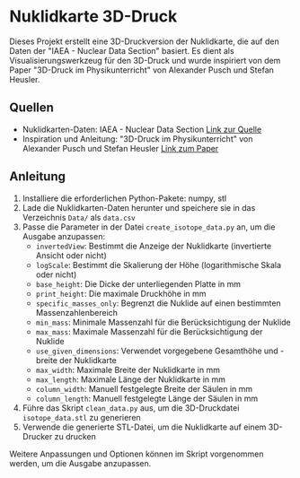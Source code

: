 # Nuklidkarte 3D-Druck

Dieses Projekt erstellt eine 3D-Druckversion der Nuklidkarte, die auf den Daten der "IAEA - Nuclear Data Section" basiert. Es dient als Visualisierungswerkzeug für den 3D-Druck und wurde inspiriert von dem Paper "3D-Druck im Physikunterricht" von Alexander Pusch und Stefan Heusler.

## Quellen

- Nuklidkarten-Daten: IAEA - Nuclear Data Section [Link zur Quelle](https://www-nds.iaea.org/relnsd/vcharthtml/VChartHTML.html)
- Inspiration und Anleitung: "3D-Druck im Physikunterricht" von Alexander Pusch und Stefan Heusler [Link zum Paper](https://www.pro-physik.de/restricted-files/143556)

## Anleitung

1. Installiere die erforderlichen Python-Pakete: numpy, stl
2. Lade die Nuklidkarten-Daten herunter und speichere sie in das Verzeichnis `Data/` als `data.csv`
3. Passe die Parameter in der Datei `create_isotope_data.py` an, um die Ausgabe anzupassen:
   - `invertedView`: Bestimmt die Anzeige der Nuklidkarte (invertierte Ansicht oder nicht)
   - `logScale`: Bestimmt die Skalierung der Höhe (logarithmische Skala oder nicht)
   - `base_height`: Die Dicke der unterliegenden Platte in mm
   - `print_height`: Die maximale Druckhöhe in mm
   - `specific_masses_only`: Begrenzt die Nuklide auf einen bestimmten Massenzahlenbereich
   - `min_mass`: Minimale Massenzahl für die Berücksichtigung der Nuklide
   - `max_mass`: Maximale Massenzahl für die Berücksichtigung der Nuklide
   - `use_given_dimensions`: Verwendet vorgegebene Gesamthöhe und -breite der Nuklidkarte
   - `max_width`: Maximale Breite der Nuklidkarte in mm
   - `max_length`: Maximale Länge der Nuklidkarte in mm
   - `column_width`: Manuell festgelegte Breite der Säulen in mm
   - `column_length`: Manuell festgelegte Länge der Säulen in mm
4. Führe das Skript `clean_data.py` aus, um die 3D-Druckdatei `isotope_data.stl` zu generieren
5. Verwende die generierte STL-Datei, um die Nuklidkarte auf einem 3D-Drucker zu drucken

Weitere Anpassungen und Optionen können im Skript vorgenommen werden, um die Ausgabe anzupassen.
